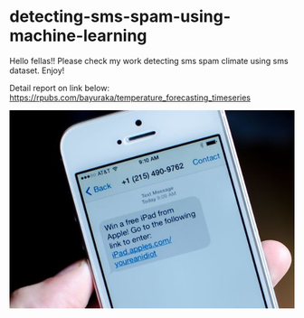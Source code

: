 # detecting-sms-spam-using-machine-learning

Hello fellas!!
Please check my work detecting sms spam climate using sms dataset.
Enjoy!

Detail report on link below:
https://rpubs.com/bayuraka/temperature_forecasting_timeseries

![image](https://github.com/bayuraka/detecting-sms-spam-using-machine-learning/blob/main/sms%20spam.jpeg)
